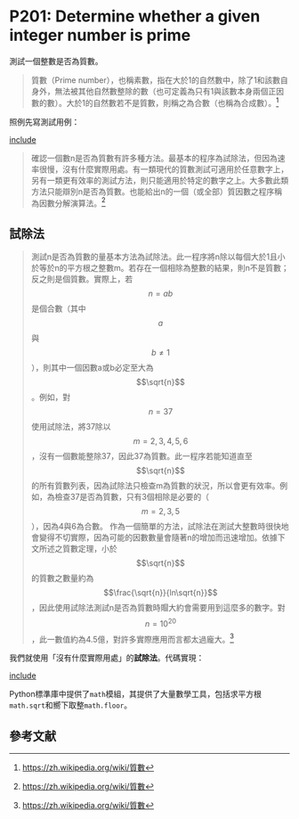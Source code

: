 # P201: Determine whether a given integer number is prime

測試一個整數是否為質數。

>質數（Prime number），也稱素數，指在大於1的自然數中，除了1和該數自身外，無法被其他自然數整除的數（也可定義為只有1與該數本身兩個正因數的數）。大於1的自然數若不是質數，則稱之為合數（也稱為合成數）。[^wiki-prime_number]

照例先寫測試用例：

[include](../../../tests/arithmetic/p201_test.py)

>確認一個數n是否為質數有許多種方法。最基本的程序為試除法，但因為速率很慢，沒有什麼實際用處。有一類現代的質數測試可適用於任意數字上，另有一類更有效率的測試方法，則只能適用於特定的數字之上。大多數此類方法只能辯別n是否為質數。也能給出n的一個（或全部）質因數之程序稱為因數分解演算法。[^wiki-prime_number]

## 試除法

>測試n是否為質數的量基本方法為試除法。此一程序將n除以每個大於1且小於等於n的平方根之整數m。若存在一個相除為整數的結果，則n不是質數；反之則是個質數。實際上，若$$n = ab$$是個合數（其中$$a$$與$$b \ne 1$$），則其中一個因數a或b必定至大為$$\sqrt{n}$$。例如，對$$n=37$$使用試除法，將37除以$$m=2,3,4,5,6$$，沒有一個數能整除37，因此37為質數。此一程序若能知道直至$$\sqrt{n}$$的所有質數列表，因為試除法只檢查m為質數的狀況，所以會更有效率。例如，為檢查37是否為質數，只有3個相除是必要的（$$m=2,3,5$$），因為4與6為合數。
>作為一個簡單的方法，試除法在測試大整數時很快地會變得不切實際，因為可能的因數數量會隨著n的增加而迅速增加。依據下文所述之質數定理，小於$$\sqrt{n}$$的質數之數量約為$$\frac{\sqrt{n}}{ln\sqrt{n}}$$，因此使用試除法測試n是否為質數時賵大約會需要用到這麼多的數字。對$$n=10^{20}$$，此一數值約為4.5億，對許多實際應用而言都太過龐大。[^wiki-prime_number]

我們就使用「沒有什麼實際用處」的**試除法**。代碼實現：

[include](../../../python99/arithmetic/p201.py)

Python標準庫中提供了`math`模組，其提供了大量數學工具，包括求平方根`math.sqrt`和嚮下取整`math.floor`。

## 參考文献

[^wiki-prime_number]: https://zh.wikipedia.org/wiki/質數
